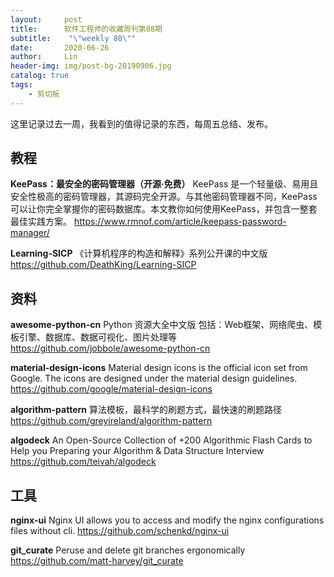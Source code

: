 ```yaml
---
layout:     post
title:      软件工程师的收藏周刊第88期
subtitle:    "\"weekly 88\""
date:       2020-06-26
author:     Lin
header-img: img/post-bg-20190906.jpg
catalog: true
tags:
    - 剪切板
---
```


这里记录过去一周，我看到的值得记录的东西，每周五总结、发布。

## 教程

**KeePass：最安全的密码管理器（开源·免费）** KeePass 是一个轻量级、易用且安全性极高的密码管理器，其源码完全开源。与其他密码管理器不同，KeePass 可以让你完全掌握你的密码数据库。本文教你如何使用KeePass，并包含一整套最佳实践方案。 <https://www.rmnof.com/article/keepass-password-manager/>

**Learning-SICP** 《计算机程序的构造和解释》系列公开课的中文版 <https://github.com/DeathKing/Learning-SICP>

## 资料

**awesome-python-cn** Python 资源大全中文版 包括：Web框架、网络爬虫、模板引擎、数据库、数据可视化、图片处理等 <https://github.com/jobbole/awesome-python-cn>

**material-design-icons** Material design icons is the official icon set from Google. The icons are designed under the material design guidelines. <https://github.com/google/material-design-icons>

**algorithm-pattern** 算法模板，最科学的刷题方式，最快速的刷题路径 <https://github.com/greyireland/algorithm-pattern>

**algodeck** An Open-Source Collection of +200 Algorithmic Flash Cards to Help you Preparing your Algorithm & Data Structure Interview <https://github.com/teivah/algodeck>

## 工具

**nginx-ui** Nginx UI allows you to access and modify the nginx configurations files without cli. <https://github.com/schenkd/nginx-ui>

**git_curate** Peruse and delete git branches ergonomically <https://github.com/matt-harvey/git_curate>
